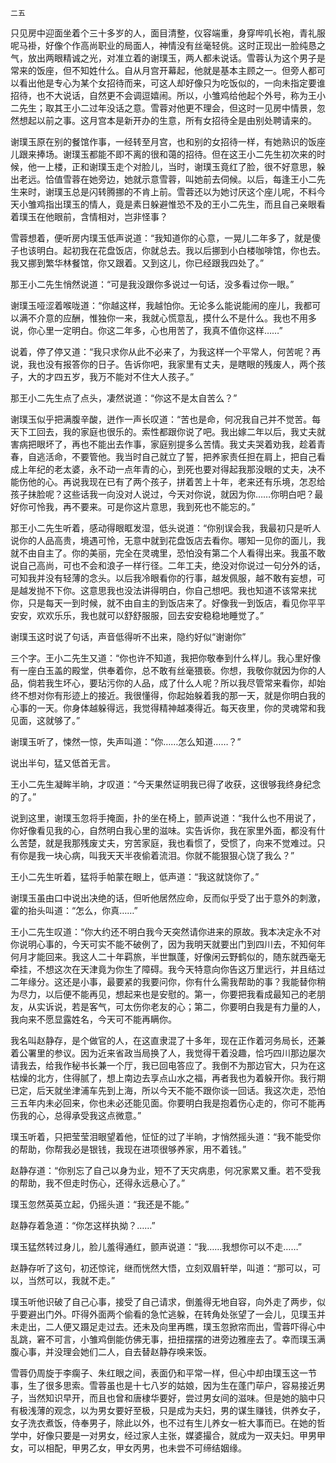     二五 

   只见房中迎面坐着个三十多岁的人，面目清整，仪容端重，身穿哔叽长袍，青礼服呢马褂，好像个作高尚职业的局面人，神情没有丝毫轻佻。这时正现出一脸纯恳之气，放出两眼精诚之光，对准立着的谢璞玉，两人都未说话。雪蓉认为这个男子是常来的饭座，但不知姓什么。自从月宫开幕起，他就是基本主顾之一。但旁人都可以看出他是专心为某个女招待而来，可这人却好像只为吃饭似的，一向未指定要谁招待，也不大说话，自然更不会调逗嬉闹。所以，小雏鸡给他起个外号，称为王小二先生；取其王小二过年没话之意。雪蓉对他更不理会，但这时一见房中情景，忽然想起以前之事。这月宫本是新开办的生意，所有女招待全是由别处聘请来的。

   谢璞玉原在别的餐馆作事，一经转至月宫，也和别的女招待一样，有她熟识的饭座儿跟来捧场。谢璞玉都能不即不离的很和蔼的招待。但在这王小二先生初次来的时候，他一上楼，正和谢璞玉走个对脸儿，当时，谢璞玉竟红了脸，很不好意思，躲出老远。恰值雪蓉在她旁边，她就示意雪蓉，叫她前去伺候。以后，每逢王小二先生来时，谢璞玉总是闪转腾挪的不肯上前。雪蓉还以为她讨厌这个座儿呢，不料今天小雏鸡指出璞玉的情人，竟是素日躲避惟恐不及的王小二先生，而且自己亲眼看着璞玉在他眼前，含情相对，岂非怪事？

   雪蓉想着，便听房内璞玉低声说道：“我知道你的心意，一晃儿二年多了，就是傻子也该明白。起初我在花盘饭店，你就总去。我以后挪到小白楼咖啡馆，你也去。我又挪到繁华林餐馆，你又跟着。又到这儿，你已经跟我四处了。”

   那王小二先生悄然说道：“可是我没跟你多说过一句话，没多看过你一眼。”

   谢璞玉哑涩着喉咙道：“你越这样，我越怕你。无论多么能说能闹的座儿，我都可以满不介意的应酬，惟独你一来，我就心慌意乱，摸什么不是什么。我也不用多说，你心里一定明白。你这二年多，心也用苦了，我真不值你这样……”

   说着，停了停又道：“我只求你从此不必来了，为我这样一个平常人，何苦呢？再说，我也没有报答你的日子。告诉你吧，我家里有丈夫，是瞎眼的残废人，两个孩子，大的才四五岁，我万不能对不住大人孩子。”

   那王小二先生点了点头，凄然说道：“你这不是太自苦么？”

   谢璞玉似乎把满腹辛酸，迸作一声长叹道：“苦也是命，何况我自己并不觉苦。每天下工回去，我的家庭也很乐的。索性都跟你说了吧。我出嫁二年以后，我丈夫就害病把眼坏了，再也不能出去作事，家庭别提多么苦情。我丈夫哭着劝我，趁着青春，自逃活命，不要管他。我当时自己就立了誓，把养家责任担在肩上，把自己看成上年纪的老太婆，永不动一点年青的心，到死也要对得起我那没眼的丈夫，决不能伤他的心。再说我现在已有了两个孩子，拼着苦上十年，老来还有乐境，怎忍给孩子抹脸呢？这些话我一向没对人说过，今天对你说，就因为你……你明白吧？最好你可怜我，再不要来。可是你这片意思，我到死也不能忘的。”

   那王小二先生听着，感动得眼眶发湿，低头说道：“你别误会我，我最初只是听人说你的人品高贵，境遇可怜，无意中就到花盘饭店去看你。哪知一见你的面儿，我就不由自主了。你的美丽，完全在灵魂里，恐怕没有第二个人看得出来。我虽不敢说自己高尚，可也不会和浪子一样行径。二年工夫，绝没对你说过一句分外的话，可知我并没有轻薄的念头。以后我冷眼看你的行事，越发佩服，越不敢有妄想，可是越发抛不下你。这意思我也没法讲得明白，你自己想吧。我也知道不该常来扰你，只是每天一到时候，就不由自主的到饭店来了。好像我一到饭店，看见你平平安安，欢欢乐乐，我也就可以舒舒服服，回去安安稳稳地睡觉了。”

   谢璞玉这时说了句话，声音低得听不出来，隐约好似“谢谢你”

   三个字。王小二先生又道：“你也许不知道，我把你敬奉到什么样儿。我心里好像有一座白玉盖的殿堂，供奉着你，总不敢有丝毫猥亵。你想，我敬你就因为你的人品，倘若我生坏心，要玷污你的人品，成了什么人呢？所以我尽管常来看你，却始终不想对你有形迹上的接近。我很懂得，你起始躲着我的那一天，就是你明白我的心事的一天。你身体越躲得远，我觉得精神越凑得近。每天夜里，你的灵魂常和我见面，这就够了。”

   谢璞玉听了，悚然一惊，失声叫道：“你……怎么知道……？”

   说出半句，猛又低首无言。

   王小二先生凝眸半晌，才叹道：“今天果然证明我已得了收获，这很够我终身纪念的了。”

   说到这里，谢璞玉忽将手掩面，扑的坐在椅上，颤声说道：“我什么也不用说了，你好像看见我的心，自然明白我心里的滋味。实告诉你，我在家里外面，都没有什么苦楚，就是我那残废丈夫，穷苦家庭，我也看惯了，受惯了，向来不觉难过。只有你是我一块心病，叫我天天半夜偷着流泪。你就不能狠狠心饶了我么？”

   王小二先生听着，猛将手帕蒙在眼上，低声道：“我这就饶你了。”

   谢璞玉虽由口中说出决绝的话，但听他居然应命，反而似乎受了出于意外的刺激，霍的抬头叫道：“怎么，你真……”

   王小二先生叹道：“你大约还不明白我今天突然请你进来的原故。我本决定永不对你说明心事的，今天可实不能不破例了，因为我明天就要出门到四川去，不知何年何月才能回来。我这人二十年羁旅，半世飘蓬，好像闲云野鹤似的，随东就西毫无牵挂，不想这次在天津竟为你生了障碍。我今天特意向你告这万里远行，并且结过二年缘分。这还是小事，最要紧的我要问你，你有什么需我帮助的事？我能替你稍为尽力，以后便不能再见，想起来也是安慰的。第一，你要把我看成最知己的老朋友，从实诉说，若是客气，可太伤你老友的心；第二，你要明白我是有力量的人，我向来不愿显露姓名，今天可不能再瞒你。

   我名叫赵静存，是个做官的人，在这直隶混了十多年，现在正作着河务局长，还兼着公署里的参议。因为近来省政当局换了人，我觉得干着没趣，恰巧四川那边屡次请我去，给我作秘书长兼一个厅，我已回电答应了。我倒不为那边官大，只为在这枯燥的北方，住得腻了，想上南边去享点山水之福，再者我也为着躲开你。我行期已定，后天就坐津浦车先到上海，所以今天不能不跟你谈一回话。我这次走，恐怕三五年内未必回来，你也未必还能见面。你要明白我是抱着伤心走的，你可不能再伤我的心，总得承受我这点微意。”

   璞玉听着，只把莹莹泪眼望着他，怔怔的过了半晌，才悄然摇头道：“我不能受你的帮助，你帮我必是银钱，我现在进项很够养家，用不着钱。”

   赵静存道：“你别忘了自己以身为业，短不了天灾病患，何况家累又重。若不受我的帮助，我不但走时伤心，还得永远悬心了。”

   璞玉忽然英英立起，仍摇头道：“我还是不能。”

   赵静存着急道：“你怎这样执拗？……”

   璞玉猛然转过身儿，脸儿羞得通红，颤声说道：“我……我想你可以不走……”

   赵静存听了这句，初还惊诧，继而恍然大悟，立刻双眉轩举，叫道：“那可以，可以，当然可以，我就不走。”

   璞玉听他识破了自己心事，接受了自己请求，倒羞得无地自容，向外走了两步，似乎要避出门外。吓得外面两个偷看的急忙逃躲，在转角处张望了一会儿，见璞玉并未走出，二人便又蹑足走过去。还未及向里再瞧，璞玉忽掀帘而出，雪蓉吓得心中乱跳，窘不可言，小雏鸡倒能仿佛无事，扭扭摆摆的进旁边雅座去了。幸而璞玉满腹心事，并没理会她们二人，自去替赵静存唤来饭。

   雪蓉仍周旋于李瘸子、朱红眼之间，表面仍和平常一样，但心中却由璞玉这一节事，生了很多思索。雪蓉虽也是十七八岁的姑娘，因为生在蓬门荜户，容易接近男子，当然知识早开，而且也曾和唐棣华要好，尝过男女间的滋味。但是她的脑中只有极浅薄的观念，以为男女要好至极，只是成为夫妇，男的谋生赚钱，供养女子，女子洗衣煮饭，侍奉男子，除此以外，也不过有生儿养女一桩大事而已。在她的哲学中，好像只要是一对男女，经过家人主张，媒婆撮合，就成为一双夫妇。甲男甲女，可以相配，甲男乙女，甲女丙男，也未尝不可缔结姻缘。

